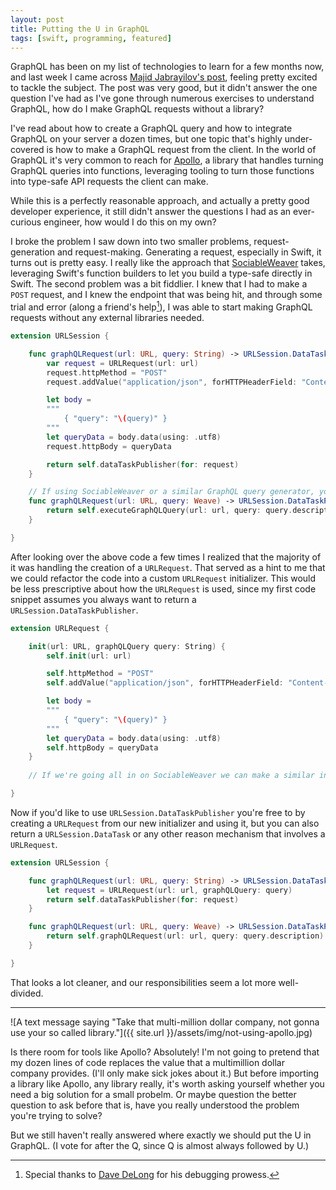 ```yaml
---
layout: post
title: Putting the U in GraphQL
tags: [swift, programming, featured]
---
```


GraphQL has been on my list of technologies to learn for a few months now, and last week I came across [Majid Jabrayilov's post](https://swiftwithmajid.com/2021/02/24/graphql-in-swift/), feeling pretty excited to tackle the subject. The post was very good, but it didn't answer the one question I've had as I've gone through numerous exercises to understand GraphQL, how do I make GraphQL requests without a library?

I've read about how to create a GraphQL query and how to integrate GraphQL on your server a dozen times, but one topic that's highly under-covered is how to make a GraphQL request from the client. In the world of GraphQL it's very common to reach for [Apollo](https://www.apollographql.com), a library that handles turning GraphQL queries into functions, leveraging tooling to turn those functions into type-safe API requests the client can make.

While this is a perfectly reasonable approach, and actually a pretty good developer experience, it still didn't answer the questions I had as an ever-curious engineer, how would I do this on my own?

I broke the problem I saw down into two smaller problems, request-generation and request-making. Generating a request, especially in Swift, it turns out is pretty easy. I really like the approach that [SociableWeaver](https://github.com/NicholasBellucci/SociableWeaver) takes, leveraging Swift's function builders to let you build a type-safe directly in Swift. The second problem was a bit fiddlier. I knew that I had to make a `POST` request, and I knew the endpoint that was being hit, and through some trial and error (along a friend's help[^1]), I was able to start making GraphQL requests without any external libraries needed.

```swift
extension URLSession {

    func graphQLRequest(url: URL, query: String) -> URLSession.DataTaskPublisher {
        var request = URLRequest(url: url)
        request.httpMethod = "POST"
        request.addValue("application/json", forHTTPHeaderField: "Content-Type")

        let body =
        """
            { "query": "\(query)" }
        """
        let queryData = body.data(using: .utf8)
        request.httpBody = queryData

        return self.dataTaskPublisher(for: request)
    }

    // If using SociableWeaver or a similar GraphQL query generator, you can do it in a type-safe manner.
    func graphQLRequest(url: URL, query: Weave) -> URLSession.DataTaskPublisher {
        return self.executeGraphQLQuery(url: url, query: query.description)
    }

}
```

After looking over the above code a few times I realized that the majority of it was handling the creation of a `URLRequest`. That served as a hint to me that we could refactor the code into a custom `URLRequest` initializer. This would be less prescriptive about how the `URLRequest` is used, since my first code snippet assumes you always want to return a `URLSession.DataTaskPublisher`.

```swift
extension URLRequest {

    init(url: URL, graphQLQuery query: String) {
        self.init(url: url)

        self.httpMethod = "POST"
        self.addValue("application/json", forHTTPHeaderField: "Content-Type")

        let body =
        """
            { "query": "\(query)" }
        """
        let queryData = body.data(using: .utf8)
        self.httpBody = queryData
    }
    
    // If we're going all in on SociableWeaver we can make a similar initializer that takes a `Weave` parameter instead of a `String`.

}
```

Now if you'd like to use `URLSession.DataTaskPublisher` you're free to by creating a `URLRequest` from our new initializer and using it, but you can also return a `URLSession.DataTask` or any other reason mechanism that involves a `URLRequest`.

```swift
extension URLSession {

    func graphQLRequest(url: URL, query: String) -> URLSession.DataTaskPublisher {
        let request = URLRequest(url: url, graphQLQuery: query)
        return self.dataTaskPublisher(for: request)
    }

    func graphQLRequest(url: URL, query: Weave) -> URLSession.DataTaskPublisher {
        return self.graphQLRequest(url: url, query: query.description)
    }

}
```

That looks a lot cleaner, and our responsibilities seem a lot more well-divided.

---

![A text message saying "Take that multi-million dollar company, not gonna use your so called library."]({{ site.url }}/assets/img/not-using-apollo.jpg)

Is there room for tools like Apollo? Absolutely! I'm not going to pretend that my dozen lines of code replaces the value that a multimillion dollar company provides. (I'll only make sick jokes about it.) But before importing a library like Apollo, any library really, it's worth asking yourself whether you need a big solution for a small probelm. Or maybe question the better question to ask before that is, have you really understood the problem you're trying to solve?

But we still haven't really answered where exactly we should put the U in GraphQL. (I vote for after the Q, since Q is almost always followed by U.)

[^1]: Special thanks to [Dave DeLong](https://twitter.com/davedelong) for his debugging prowess.